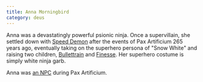 ```yaml
---
title: Anna Morningbird
category: deus
---
```

Anna was a devastatingly powerful psionic ninja. Once a supervillain, she settled down with [Speed Demon](npc-moses) after the events of Pax Artificium 265 years ago, eventually taking on the superhero persona of &quot;Snow White&quot; and raising two children, [Bullettrain](npc-marcus) and [Finesse](npc-laura). Her superhero costume is simply white ninja garb.

Anna was [an NPC](/pax/npcs/anna) during Pax Artificium.
